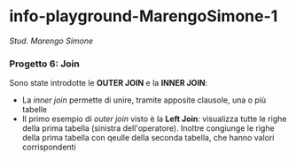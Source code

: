 # info-playground-MarengoSimone-1

_Stud. Marengo Simone_

### Progetto 6: Join
Sono state introdotte le **OUTER JOIN** e la **INNER JOIN**:
- La *inner join* permette di unire, tramite apposite clausole, una o più tabelle
- Il primo esempio di *outer join* visto è la **Left Join**: visualizza tutte le righe della prima tabella (sinistra dell'operatore). Inoltre congiunge le righe della prima
tabella con qeulle della seconda tabella, che hanno valori corrispondenti
